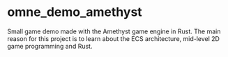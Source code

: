 # omne_demo_amethyst
Small game demo made with the Amethyst game engine in Rust. The main reason for this project is to learn about the ECS architecture, mid-level 2D game programming and Rust.
